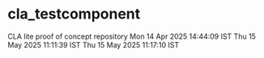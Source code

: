 # cla_testcomponent
CLA lite proof of concept repository
Mon 14 Apr 2025 14:44:09 IST
Thu 15 May 2025 11:11:39 IST
Thu 15 May 2025 11:17:10 IST

